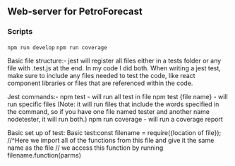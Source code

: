 ## Web-server for PetroForecast

### Scripts
`npm run develop`
`npm run coverage`

Basic file structure:- jest will register all files either in a tests folder or any file with .test.js at the end. In my code I did both. 
When writing a jest test, make sure to include any files needed to test the code, like react component libraries or files that are referenced within the code.

Jest commands:- npm test - will run all test in file
npm test {file name} - will run specific files (Note: it will run files that include the words specified in the command, so if you have one file named tester and another name nodetester, it will run both.)
npm run coverage - will run a coverage report

Basic set up of test:
Basic test:const filename = require({location of file});
//^Here we import all of the functions from this file and give it the same name as the file
// we access this function by running filename.function(parms)